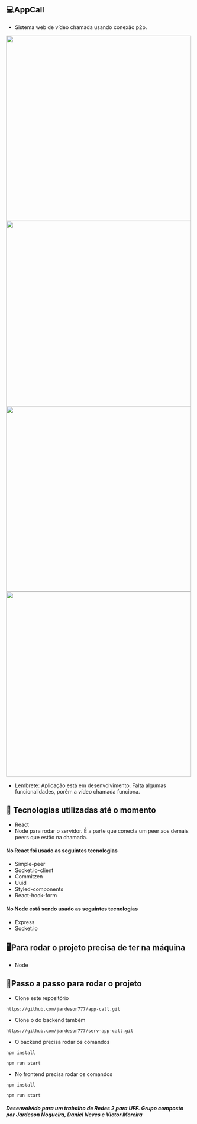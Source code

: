 ## 💻AppCall

* Sistema web de vídeo chamada usando conexão p2p.

<div>
  <img width="500" src="https://user-images.githubusercontent.com/77817612/152624776-bc0b91ca-7505-4b2f-a7a8-6db84335c847.png"/>
  <img width="500" src="https://user-images.githubusercontent.com/77817612/152624853-8b2f87a6-958b-4afb-8596-65714d7c0b6a.png"/>
</div>

<div>
  <img width="500" src="https://user-images.githubusercontent.com/77817612/152625135-015cc08a-34aa-418c-ad61-feb871b31e1b.png"/>
  <img width="500" src="https://user-images.githubusercontent.com/77817612/152625101-95604ad1-361c-4372-baa8-9a06ff8b84ac.png"/>
</div>

* Lembrete: Aplicação está em desenvolvimento. Falta algumas funcionalidades, porém a vídeo chamada funciona.


## 🚀 Tecnologias utilizadas até o momento
* React
* Node para rodar o servidor. É a parte que conecta um peer aos demais peers que estão na chamada.

#### No React foi usado as seguintes tecnologias
* Simple-peer
* Socket.io-client
* Commitzen
* Uuid
* Styled-components
* React-hook-form

#### No Node está sendo usado as seguintes tecnologias
* Express
* Socket.io


## 🖥Para rodar o projeto precisa de ter na máquina
* Node 


## 🚀Passo a passo para rodar o projeto
* Clone este repositório
```
https://github.com/jardeson777/app-call.git
```
* Clone o do backend também
```
https://github.com/jardeson777/serv-app-call.git
```

* O backend precisa rodar os comandos
```
npm install
```

```
npm run start
```

* No frontend precisa rodar os comandos
```
npm install
```

```
npm run start
```

##### Desenvolvido para um trabalho de Redes 2 para UFF. Grupo composto por Jardeson Nogueira, Daniel Neves e Victor Moreira
